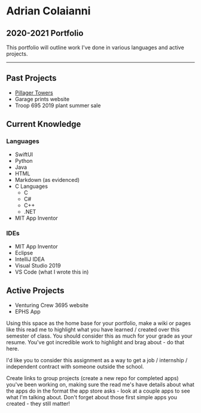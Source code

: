 # Adrian Colaianni
## 2020-2021 Portfolio

This portfolio will outline work I've done in various languages and active projects.

---
## Past Projects
- [Pillager Towers](https://github.com/EPCompSci/portfolio-2020-MerlinTheMafiaMortician/pastProjects/pillagerTowers.md)
- Garage prints website
- Troop 695 2019 plant summer sale

## Current Knowledge
### Languages
- SwiftUI
- Python
- Java
- HTML
- Markdown (as evidenced)
- C Languages
    - C
    - C#
    - C++
    - .NET
- MIT App Inventor
### IDEs
- MIT App Inventor
- Eclipse
- IntelliJ IDEA
- Visual Studio 2019
- VS Code (what I wrote this in)

## Active Projects
- Venturing Crew 3695 website
- EPHS App

Using this space as the home base for your portfolio, make a wiki or pages like this read me to highlight what you have learned / created over this semester of class. You should consider this as much for your grade as your resume. You've got incredible work to highlight and brag about - do that here.

I'd like you to consider this assignment as a way to get a job / internship / independent contract with someone outside the school.

Create links to group projects (create a new repo for completed apps) you've been working on, making sure the read me's have details about what the apps do in the format the app store asks - look at a couple apps to see what I'm talking about. Don't forget about those first simple apps you created - they still matter!